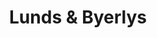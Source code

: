 ---
title: "Lunds & Byerlys"
url: /edina/lunds-and-byerlys-france-avenue-south/
shop: supermarket
---
